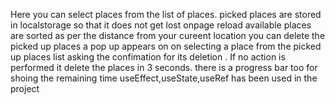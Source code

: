 Here you can select places from the list of places.
picked places are stored in localstorage so that it does not get lost onpage reload
available places are sorted as per the distance from your cureent location
you can delete the picked up places
a pop up appears on on selecting a place from the picked up places list asking the confimation for its deletion .
If no action is performed it delete the places in 3 seconds. there is a progress bar too for shoing the remaining time
useEffect,useState,useRef has been used in the project
